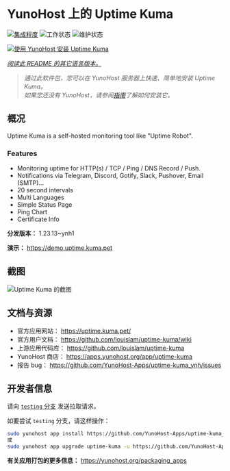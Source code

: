 <!--
注意：此 README 由 <https://github.com/YunoHost/apps/tree/master/tools/readme_generator> 自动生成
请勿手动编辑。
-->

# YunoHost 上的 Uptime Kuma

[![集成程度](https://dash.yunohost.org/integration/uptime-kuma.svg)](https://dash.yunohost.org/appci/app/uptime-kuma) ![工作状态](https://ci-apps.yunohost.org/ci/badges/uptime-kuma.status.svg) ![维护状态](https://ci-apps.yunohost.org/ci/badges/uptime-kuma.maintain.svg)

[![使用 YunoHost 安装 Uptime Kuma](https://install-app.yunohost.org/install-with-yunohost.svg)](https://install-app.yunohost.org/?app=uptime-kuma)

*[阅读此 README 的其它语言版本。](./ALL_README.md)*

> *通过此软件包，您可以在 YunoHost 服务器上快速、简单地安装 Uptime Kuma。*  
> *如果您还没有 YunoHost，请参阅[指南](https://yunohost.org/install)了解如何安装它。*

## 概况

Uptime Kuma is a self-hosted monitoring tool like "Uptime Robot".

### Features

- Monitoring uptime for HTTP(s) / TCP / Ping / DNS Record / Push.
- Notifications via Telegram, Discord, Gotify, Slack, Pushover, Email (SMTP)...
- 20 second intervals
- Multi Languages
- Simple Status Page
- Ping Chart
- Certificate Info


**分发版本：** 1.23.13~ynh1

**演示：** <https://demo.uptime.kuma.pet>

## 截图

![Uptime Kuma 的截图](./doc/screenshots/example.jpg)

## 文档与资源

- 官方应用网站： <https://uptime.kuma.pet/>
- 官方用户文档： <https://github.com/louislam/uptime-kuma/wiki>
- 上游应用代码库： <https://github.com/louislam/uptime-kuma>
- YunoHost 商店： <https://apps.yunohost.org/app/uptime-kuma>
- 报告 bug： <https://github.com/YunoHost-Apps/uptime-kuma_ynh/issues>

## 开发者信息

请向 [`testing` 分支](https://github.com/YunoHost-Apps/uptime-kuma_ynh/tree/testing) 发送拉取请求。

如要尝试 `testing` 分支，请这样操作：

```bash
sudo yunohost app install https://github.com/YunoHost-Apps/uptime-kuma_ynh/tree/testing --debug
或
sudo yunohost app upgrade uptime-kuma -u https://github.com/YunoHost-Apps/uptime-kuma_ynh/tree/testing --debug
```

**有关应用打包的更多信息：** <https://yunohost.org/packaging_apps>

